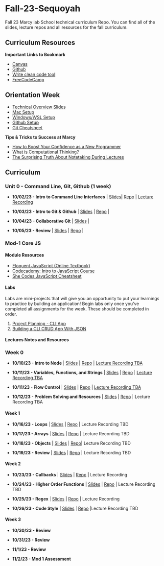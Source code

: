 # Fall-23-Sequoyah
Fall 23 Marcy lab School technical curriculum Repo. You can find all of the slides, lecture repos and all resources for the fall curriculum.  

## Curriculum Resources

**Important Links to Bookmark**
* [Canvas](https://canvas.instructure.com/courses/7524631)
* [Github](https://github.com/)
* [Write clean code tool](https://github.com/Gonzalomarcylabschool/adding-a-linter/blob/main/README.md)
* [FreeCodeCamp](https://www.freecodecamp.org/learn/javascript-algorithms-and-data-structures)

  
## Orientation Week

* [Technical Overview Slides](https://docs.google.com/presentation/d/1DVShFW2-5n1rNWSiPx8AjL040WUfNxdoTBvO90uUYqE/edit?usp=sharing)
* [Mac Setup](https://github.com/The-Marcy-Lab-School/local-environment-setup-mac)
* [Windows/WSL Setup](https://github.com/The-Marcy-Lab-School/local-environment-setup-wsl)
* [Github Setup](https://github.com/The-Marcy-Lab-School/github-setup)
* [Git Cheatsheet](./cheatsheets/git-cheatsheet.md)

**Tips & Tricks to Success at Marcy**

- [How to Boost Your Confidence as a New Programmer](https://marcylabschool.notion.site/marcylabschool/How-to-Boost-Your-Confidence-as-a-New-Programmer-3e08b5dc231444adb5770228696041ac)
- [What is Computational Thinking?](https://youtu.be/qbnTZCj0ugI)
- [The Surprising Truth About Notetaking During Lectures](https://www.youtube.com/watch?v=cRQqH18wJgw&ab_channel=BenjaminKeep%2CPhD%2CJD)

## Curriculum 

### Unit 0 - Command Line, Git, Github (1 week)

* **10/02/23 - Intro to Command Line Interfaces** | [Slides](https://docs.google.com/presentation/d/1JCyTysddqGIObjgmGS6iLcIcvyyFXKFe6wMVsnSYh64/edit#slide=id.g158fbd3a59f_0_0)| [Repo](https://github.com/Gonzalomarcylabschool/Fall-23-Cohort-A/tree/main/Unit-0/0-0-CLI) | [Lecture Recording ](https://us02web.zoom.us/rec/share/p2Wu4U5t0uVSsSOv6xNPYM7UPSwgh7ixT2-bsFmZQJJpm2fcyPuE9pKFk24XGmgQ.Dfj1_mwo1TvaWeDU)

* **10/03/23 - Intro to Git & Github** | [Slides](https://docs.google.com/presentation/d/1ZJZB_i15KlU1h6fO_3Up50PFv_c6juj5oRCCIhChK2o/edit?usp=sharing) | [Repo](https://github.com/Gonzalomarcylabschool/Fall-23-Cohort-A/tree/main/Unit-0/0-1-Git-GitHub) | 

* **10/04/23 - Collaborative Git** | [Slides](https://docs.google.com/presentation/d/1IA9kq0wCzPmeEfel3CwN-KiRev959AWaZ2xQnW0p1uo/edit?usp=sharing) | 

* **10/05/23 - Review** | [Slides](https://docs.google.com/presentation/d/1HJeFBOe1duBSKWVpm0STUV8vfd3VMCsM7r7ITIESg8A/edit?usp=sharing) | [Repo]() | 

### Mod-1 Core JS

#### Module Resources
- [Eloquent JavaScript (Online Textbook)](https://eloquentjavascript.net/)
- [Codecademy: Intro to JavaScript Course](https://www.codecademy.com/enrolled/courses/introduction-to-javascript)
- [She Codes JavaScript Cheatsheet](https://cheatsheets.shecodes.io/javascript)

#### Labs

Labs are mini-projects that will give you an opportunity to put your learnings to practice by building an application! Begin labs only once you've completed all assignments for the week. These should be completed in order.

1. [Project Planning - CLI App](https://github.com/The-Marcy-Lab-School/1-0-3-lab_project_planning_cli_app)
2. [Building a CLI CRUD App With JSON](https://github.com/The-Marcy-Lab-School/1-1-3-lab_json-cli)

#### Lectures Notes and Resources

### Week 0

* **10/10/23 - Intro to Node** | [Slides](https://docs.google.com/presentation/d/1FOZX8OwCfru2Qth1EvX7rRdzI9Hr1QDI3fo7QaR3yVI/edit#slide=id.g27e91089935_0_10) | [Repo](https://github.com/Gonzalomarcylabschool/Fall-23-Sequoyah/tree/main/Mod-1/1-0-0-lecture-intro_to_node) | [Lecture Recording TBA]()

* **10/11/23 - Variables, Functions, and Strings** | [Slides](https://docs.google.com/presentation/d/178eHpZ4_17Osdocypd6_4nEiFJ1kJBXPj8t49P3jfHU/edit#slide=id.g28b48f17088_0_238) | [Repo](https://github.com/Gonzalomarcylabschool/Fall-23-Sequoyah/tree/main/Mod-1/1-0-1-lecture-variables-functions-strings) | [Lecture Recording TBA]()

* **10/11/23 - Flow Control** | [Slides](https://docs.google.com/presentation/d/102SIHvxRHHJ-_979yJdyq-3dI5NEVSME0uyBrSmgvrk/edit#slide=id.g1daa1ab0a7a_0_0) | [Repo](https://github.com/Gonzalomarcylabschool/Fall-23-Sequoyah/tree/main/Mod-1/1-0-2-lecture-flow-control-operators-math) | [Lecture Recording TBA]()

* **10/12/23 - Problem Solving and Resources** | [Slides](https://docs.google.com/presentation/d/1zIhyh3UNJ9oQAUg0aBUFDhdvqalXGH1q0Xs0L3fsQTc/edit?usp=sharing) | [Repo](https://github.com/Gonzalomarcylabschool/Fall-23-Sequoyah/tree/main/Mod-1/1-0-3-lecture-notes) | Lecture Recording TBA


#### Week 1

* **10/16/23 - Loops** | [Slides](https://docs.google.com/presentation/d/1enxsqCt0OykPNWNBW1zsGY6MMruJVogAAuwhB75ZsuQ/edit?usp=sharing) | [Repo](https://github.com/Gonzalomarcylabschool/Fall-23-Sequoyah/tree/main/Mod-1/1-1-0-lecutre-loops) | Lecture Recording TBD
* **10/17/23 - Arrays** | [Slides](https://docs.google.com/presentation/d/1jbe807oy9VTKov1ADxN1NteO7lxq1nscqkWApNSdkkc/edit?usp=sharing) | [Repo](https://github.com/Gonzalomarcylabschool/Fall-23-Sequoyah/tree/main/Mod-1/1-1-1-lecture-notes-arrays) | Lecture Recording TBD
  
* **10/18/23 - Objects** | [Slides](https://docs.google.com/presentation/d/1uB1uPTGdaKhwvPD11kYyaiuh9I0j3zow6ZsW2UXDvvI/edit?usp=sharing) | [Repo](https://github.com/Gonzalomarcylabschool/Fall-23-Sequoyah/tree/main/Mod-1/1-1-2-objects)| Lecture Recording TBD
  
*  **10/19/23 - Review** | [Slides](https://docs.google.com/presentation/d/1ALEKPDGfC6ovAhT2xuhVJ3cea_K31QZKGiJfnNvwxwo/edit?usp=sharing) | [Repo](https://github.com/Gonzalomarcylabschool/Fall-23-Sequoyah/tree/main/Mod-1/1-1-3-review-so-far) | Lecture Recording TBD
  

#### Week 2

* **10/23/23 - Callbacks** | [Slides](https://docs.google.com/presentation/d/1ZoC1XUm9GJns3XqAYZGOIXt_LpUn9-VbQmdEZt_pf7M/edit?usp=sharing) | [Repo](https://github.com/Gonzalomarcylabschool/Fall-23-Sequoyah/tree/main/Mod-1/week-2/1-2-0-callbacks) | Lecture Recording
 
*  **10/24/23 - Higher Order Functions** | [Slides](https://docs.google.com/presentation/d/14E-5lhZHbfxfuCIzrPnuYNrcH84_c7UKS-D8avZ8xCg/edit?usp=sharing) | [Repo](https://github.com/Gonzalomarcylabschool/Fall-23-Sequoyah/tree/main/Mod-1/week-2/1-2-1-HOF) | Lecture Recording TBD

* **10/25/23 - Regex** | [Slides](https://docs.google.com/presentation/d/1KNxfevZGXU2srFOejf6qBgOwXznH8ddQ3ePeqTXbGiQ/edit?usp=sharing) | [Repo](https://github.com/Gonzalomarcylabschool/Fall-23-Sequoyah/tree/main/Mod-1/week-2/1-2-2-regex) | Lecture Recording

* **10/26/23 - Code Style** | [Slides](https://docs.google.com/presentation/d/1ZCYZoW4S2d89FWqYoRCbL8BB45lcEUckTJgy6QQZiIQ/edit?usp=sharing) | [Repo](https://github.com/Gonzalomarcylabschool/Fall-23-Sequoyah/tree/main/Mod-1/week-2/1-2-3-style) |Lecture Recording TBD
  

#### Week 3

*  **10/30/23 - Review**
  
* **10/31/23 - Review**
  
* **11/1/23 - Review**
  
* **11/2/23 - Mod 1 Assessment**
